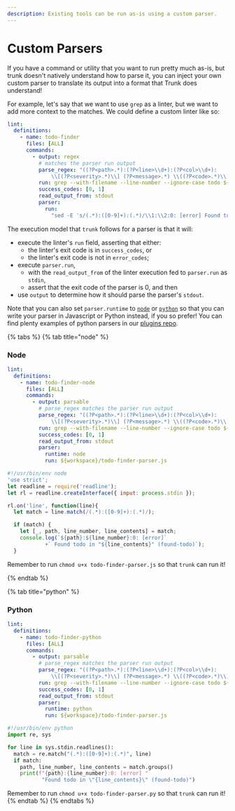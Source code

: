 ```yaml
---
description: Existing tools can be run as-is using a custom parser.
---
```


# Custom Parsers

If you have a command or utility that you want to run pretty much as-is, but trunk doesn't natively understand how to parse it, you can inject your own custom parser to translate its output into a format that Trunk does understand!

For example, let's say that we want to use `grep` as a linter, but we want to add more context to the matches. We could define a custom linter like so:

```yaml
lint:
  definitions:
    - name: todo-finder
      files: [ALL]
      commands:
        - output: regex
          # matches the parser run output
          parse_regex: "((?P<path>.*):(?P<line>\\d+):(?P<col>\\d+): 
              \\[(?P<severity>.*)\\] (?P<message>.*) \\((?P<code>.*)\\))" 
          run: grep --with-filename --line-number --ignore-case todo ${target}
          success_codes: [0, 1]
          read_output_from: stdout
          parser:
            run:
              "sed -E 's/(.*):([0-9]+):(.*)/\\1:\\2:0: [error] Found todo in \"\\3\" (found-todo)/'"
```

The execution model that `trunk` follows for a parser is that it will:

* execute the linter's `run` field, asserting that either:
  * the linter's exit code is in `success_codes`, or
  * the linter's exit code is not in `error_codes`;
* execute `parser.run`,
  * with the `read_output_from` of the linter execution fed to `parser.run` as `stdin`,
  * assert that the exit code of the parser is 0, and then
* use `output` to determine how it should parse the parser's `stdout`.

Note that you can also set `parser.runtime` to [`node`](custom-parsers.md#node) or [`python`](custom-parsers.md#python) so that you can write your parser in Javascript or Python instead, if you so prefer! You can find plenty examples of python parsers in our [plugins repo](https://github.com/trunk-io/plugins).

{% tabs %}
{% tab title="node" %}

### Node

```yaml
lint:
  definitions:
    - name: todo-finder-node
      files: [ALL]
      commands:
        - output: parsable
          # parse_regex matches the parser run output
          parse_regex: "((?P<path>.*):(?P<line>\\d+):(?P<col>\\d+): 
              \\[(?P<severity>.*)\\] (?P<message>.*) \\((?P<code>.*)\\))" 
          run: grep --with-filename --line-number --ignore-case todo ${target}
          success_codes: [0, 1]
          read_output_from: stdout
          parser:
            runtime: node
            run: ${workspace}/todo-finder-parser.js
```

```javascript
#!/usr/bin/env node
'use strict';
let readline = require('readline');
let rl = readline.createInterface({ input: process.stdin });

rl.on('line', function(line){
  let match = line.match(/(.*):([0-9]+):(.*)/);

  if (match) {
    let [_, path, line_number, line_contents] = match;
    console.log(`${path}:${line_number}:0: [error]`
            +` Found todo in "${line_contents}" (found-todo)`);
  }
```

Remember to run `chmod u+x todo-finder-parser.js` so that `trunk` can run it!

{% endtab %}

{% tab title="python" %}
### Python

```yaml
lint:
  definitions:
    - name: todo-finder-python
      files: [ALL]
      commands:
        - output: parsable
          # parse_regex matches the parser run output
          parse_regex: "((?P<path>.*):(?P<line>\\d+):(?P<col>\\d+): 
              \\[(?P<severity>.*)\\] (?P<message>.*) \\((?P<code>.*)\\))" 
          run: grep --with-filename --line-number --ignore-case todo ${target}
          success_codes: [0, 1]
          read_output_from: stdout
          parser:
            runtime: python
            run: ${workspace}/todo-finder-parser.js
```

```python
#!/usr/bin/env python
import re, sys

for line in sys.stdin.readlines():
  match = re.match("(.*):([0-9]+):(.*)", line)
  if match:
    path, line_number, line_contents = match.groups()
    print(f"{path}:{line_number}:0: [error] "
           "Found todo in \"{line_contents}\" (found-todo)")

```

Remember to run `chmod u+x todo-finder-parser.py` so that `trunk` can run it!
{% endtab %}
{% endtabs %}
